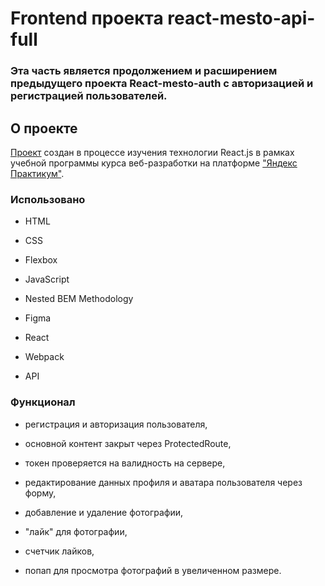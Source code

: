 # Frontend проекта react-mesto-api-full 

### Эта часть является продолжением и расширением предыдущего проекта React-mesto-auth с авторизацией и регистрацией пользователей. 

## О проекте

[Проект](https://galinaguseva.github.io/react-mesto-api-full/) создан в процессе изучения технологии React.js в рамках учебной программы курса веб-разработки на платформе ["Яндекс Практикум"](https://practicum.yandex.ru/). 

### Использовано

- HTML

- CSS

- Flexbox

- JavaScript

- Nested BEM Methodology

- Figma

- React

- Webpack

- API

### Функционал

- регистрация и авторизация пользователя,

- основной контент закрыт через ProtectedRoute,

- токен проверяется на валидность на сервере,

- редактирование данных профиля и аватара пользователя через форму,

- добавление и удаление фотографии,

- "лайк" для фотографии,

- счетчик лайков,

- попап для просмотра фотографий в увеличенном размере.